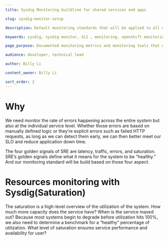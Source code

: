 ```yaml
---
title: Sysdig Monitoring Guildline for shared services and apps

slug: sysdig-monitor-setup

description: Default monitoring standards that will be applied to all our services and apps.

keywords: sysdig, sysdig monitor, SLI , monitoring, openshift monitoring, developer guide, team guide, team, configure

page_purpose: Documented monitoring metrics and monitoring tools that will describe the approach to monitoring and alerting that will be applied to all platform shared services and apps.

audience: developer, technical lead

author: Billy Li

content_owner: Billy Li

sort_order: 2
---
```


# Why
We need monitor the rate of errors happening across the entire system but also at the individual service level. Whether those errors are based on manually defined logic or they’re explicit errors such as failed HTTP requests, as long as we can detect them early, we can then better meet our SLO and reduce application down time.


The four golden signals of SRE are latency, traffic, errors, and saturation. SRE’s golden signals define what it means for the system to be “healthy.”  And our monitoring standard will be build based on those four aspect.

# Resources monitoring with Sysdig(Saturation)


The saturation is a high-level overview of the utilization of the system. How much more capacity does the service have? When is the service maxed out? Because most systems begin to degrade before utilization hits 100%, we also need to determine a benchmark for a “healthy” percentage of utilization. What level of saturation ensures service performance and availability for user?